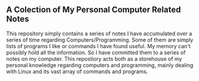 <h2>A Colection of My Personal Computer Related Notes</h2>

This repository simply contains a series of notes I have accumulated over a series of time regarding Computers/Programming.
Some of them are simply lists of programs I like or commands I have found useful.  My memory can't possibly hold all the information.
So I have committed them to a series of notes on my computer.  This repostiory acts both as a storehouse of my personal knowledge regarding
computers and programming, mainly dealing with Linux and its vast array of commands and programs.
